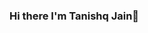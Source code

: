 ### Hi there  I'm Tanishq Jain👋

<!--
**tanishqj-19/tanishqj-19** is a ✨ _special_ ✨ repository because its `README.md` (this file) appears on your GitHub profile.

I'm passionate about Machine Learning and Data Science. With the development of technology, I believe that there is a huge potential for Artificial Intelligence in different domains. The rapid rate at which there is advancement in computing power and the freedom to take a large amount of data really pushes the field of Data Science and Machine Learning to a whole new level.
